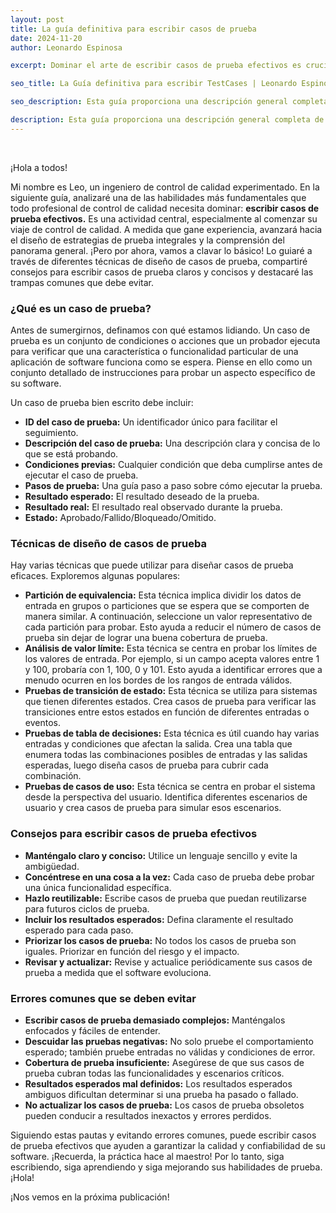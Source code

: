 ```yaml
---
layout: post
title: La guía definitiva para escribir casos de prueba
date: 2024-11-20
author: Leonardo Espinosa

excerpt: Dominar el arte de escribir casos de prueba efectivos es crucial para cualquier profesional de control de calidad. Esta guía proporciona una descripción general completa de las técnicas de diseño de casos de prueba, consejos para escribir casos de prueba claros y concisos y errores comunes que se deben evitar. Aprenda a escribir casos de prueba que garanticen la calidad y la confiabilidad de su software.

seo_title: La Guía definitiva para escribir TestCases | Leonardo Espinosa

seo_description: Esta guía proporciona una descripción general completa de cómo escribir casos de prueba efectivos, una habilidad crucial para cualquier profesional de control de calidad. Aprenda sobre diferentes técnicas de diseño de casos de prueba, consejos para escribir casos de prueba claros y concisos, y errores comunes que se deben evitar.

description: Esta guía proporciona una descripción general completa de cómo escribir casos de prueba efectivos, una habilidad crucial para cualquier profesional de control de calidad. Aprenda sobre diferentes técnicas de diseño de casos de prueba, consejos para escribir casos de prueba claros y concisos, y errores comunes que se deben evitar.
---
```



<br>

¡Hola a todos!

Mi nombre es Leo, un ingeniero de control de calidad experimentado. En la siguiente guía, analizaré una de las habilidades más fundamentales que todo profesional de control de calidad necesita dominar: **escribir casos de prueba efectivos.** Es una actividad central, especialmente al comenzar su viaje de control de calidad. A medida que gane experiencia, avanzará hacia el diseño de estrategias de prueba integrales y la comprensión del panorama general. ¡Pero por ahora, vamos a clavar lo básico! Lo guiaré a través de diferentes técnicas de diseño de casos de prueba, compartiré consejos para escribir casos de prueba claros y concisos y destacaré las trampas comunes que debe evitar.

### ¿Qué es un caso de prueba?

Antes de sumergirnos, definamos con qué estamos lidiando. Un caso de prueba es un conjunto de condiciones o acciones que un probador ejecuta para verificar que una característica o funcionalidad particular de una aplicación de software funciona como se espera. Piense en ello como un conjunto detallado de instrucciones para probar un aspecto específico de su software.

Un caso de prueba bien escrito debe incluir:

- **ID del caso de prueba:** Un identificador único para facilitar el seguimiento.
- **Descripción del caso de prueba:** Una descripción clara y concisa de lo que se está probando.
- **Condiciones previas:** Cualquier condición que deba cumplirse antes de ejecutar el caso de prueba.
- **Pasos de prueba:** Una guía paso a paso sobre cómo ejecutar la prueba.
- **Resultado esperado:** El resultado deseado de la prueba.
- **Resultado real:** El resultado real observado durante la prueba.
- **Estado:** Aprobado/Fallido/Bloqueado/Omitido.

### Técnicas de diseño de casos de prueba

Hay varias técnicas que puede utilizar para diseñar casos de prueba eficaces. Exploremos algunas populares:

- **Partición de equivalencia:** Esta técnica implica dividir los datos de entrada en grupos o particiones que se espera que se comporten de manera similar. A continuación, seleccione un valor representativo de cada partición para probar. Esto ayuda a reducir el número de casos de prueba sin dejar de lograr una buena cobertura de prueba.
- **Análisis de valor límite:** Esta técnica se centra en probar los límites de los valores de entrada. Por ejemplo, si un campo acepta valores entre 1 y 100, probaría con 1, 100, 0 y 101. Esto ayuda a identificar errores que a menudo ocurren en los bordes de los rangos de entrada válidos.
- **Pruebas de transición de estado:** Esta técnica se utiliza para sistemas que tienen diferentes estados. Crea casos de prueba para verificar las transiciones entre estos estados en función de diferentes entradas o eventos.
- **Pruebas de tabla de decisiones:** Esta técnica es útil cuando hay varias entradas y condiciones que afectan la salida. Crea una tabla que enumera todas las combinaciones posibles de entradas y las salidas esperadas, luego diseña casos de prueba para cubrir cada combinación.
- **Pruebas de casos de uso:** Esta técnica se centra en probar el sistema desde la perspectiva del usuario. Identifica diferentes escenarios de usuario y crea casos de prueba para simular esos escenarios.

### Consejos para escribir casos de prueba efectivos

- **Manténgalo claro y conciso:** Utilice un lenguaje sencillo y evite la ambigüedad.
- **Concéntrese en una cosa a la vez:** Cada caso de prueba debe probar una única funcionalidad específica.
- **Hazlo reutilizable:** Escribe casos de prueba que puedan reutilizarse para futuros ciclos de prueba.
- **Incluir los resultados esperados:** Defina claramente el resultado esperado para cada paso.
- **Priorizar los casos de prueba:** No todos los casos de prueba son iguales. Priorizar en función del riesgo y el impacto.
- **Revisar y actualizar:** Revise y actualice periódicamente sus casos de prueba a medida que el software evoluciona.

### Errores comunes que se deben evitar

- **Escribir casos de prueba demasiado complejos:** Manténgalos enfocados y fáciles de entender.
- **Descuidar las pruebas negativas:** No solo pruebe el comportamiento esperado; también pruebe entradas no válidas y condiciones de error.
- **Cobertura de prueba insuficiente:** Asegúrese de que sus casos de prueba cubran todas las funcionalidades y escenarios críticos.
- **Resultados esperados mal definidos:** Los resultados esperados ambiguos dificultan determinar si una prueba ha pasado o fallado.
- **No actualizar los casos de prueba:** Los casos de prueba obsoletos pueden conducir a resultados inexactos y errores perdidos.

Siguiendo estas pautas y evitando errores comunes, puede escribir casos de prueba efectivos que ayuden a garantizar la calidad y confiabilidad de su software. ¡Recuerda, la práctica hace al maestro! Por lo tanto, siga escribiendo, siga aprendiendo y siga mejorando sus habilidades de prueba. ¡Hola!

¡Nos vemos en la próxima publicación!